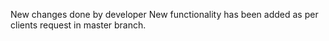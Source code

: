 New changes done by developer
New functionality has been added as per clients request in master branch.

